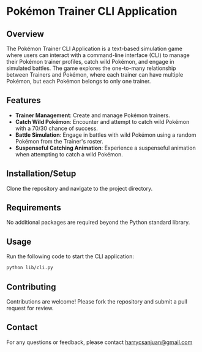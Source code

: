 # Pokémon Trainer CLI Application

## Overview

The Pokémon Trainer CLI Application is a text-based simulation game where users can interact with a command-line interface (CLI) to manage their Pokémon trainer profiles, catch wild Pokémon, and engage in simulated battles. The game explores the one-to-many relationship between Trainers and Pokémon, where each trainer can have multiple Pokémon, but each Pokémon belongs to only one trainer.

## Features

- **Trainer Management**: Create and manage Pokémon trainers.
- **Catch Wild Pokémon**: Encounter and attempt to catch wild Pokémon with a 70/30 chance of success.
- **Battle Simulation**: Engage in battles with wild Pokémon using a random Pokémon from the Trainer's roster.
- **Suspenseful Catching Animation**: Experience a suspenseful animation when attempting to catch a wild Pokémon.

## Installation/Setup

Clone the repository and navigate to the project directory. 

## Requirements

No additional packages are required beyond the Python standard library.

## Usage
Run the following code to start the CLI application:

```sh
python lib/cli.py
```

## Contributing
Contributions are welcome! Please fork the repository and submit a pull request for review.

## Contact
For any questions or feedback, please contact harrycsanjuan@gmail.com